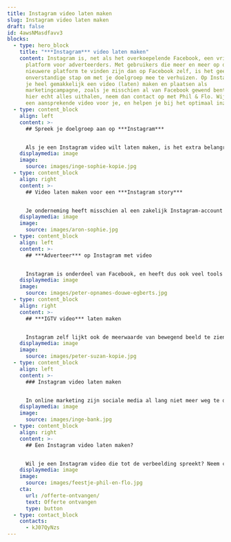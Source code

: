 ```yaml
---
title: Instagram video laten maken
slug: Instagram video laten maken
draft: false
id: 4awsNMasdfavv3
blocks:
  - type: hero_block
    title: "***Instagram*** video laten maken"
    content: Instagram is, net als het overkoepelende Facebook, een vriendelijk
      platform voor adverteerders. Met gebruikers die meer en meer op dit
      nieuwere platform te vinden zijn dan op Facebook zelf, is het geen
      onverstandige stap om met je doelgroep mee te verhuizen. Op Instagram kun
      je heel gemakkelijk een video (laten) maken en plaatsen als
      marketingcampagne, zoals je misschien al van Facebook gewend bent. Wil je
      hier echt alles uithalen, neem dan contact op met Phil & Flo. Wij maken
      een aansprekende video voor je, en helpen je bij het optimaal inzetten.
  - type: content_block
    align: left
    content: >-
      ## Spreek je doelgroep aan op ***Instagram***


      Als je een Instagram video wilt laten maken, is het extra belangrijk dat je goed nadenkt over de stijl en de boodschap. Het is een erg trendgevoelig platform met een over het algemeen jongere doelgroep. Daar ligt dus het risico dat je de plank misslaat met een toon die niet aanspreekt. Gelukkig zijn onze videomakers creatieve professionals met een goed gevoel voor trends. Wij kunnen je dan ook goed adviseren, en maken filmpjes die goed bij je organisatie passen en aansluiting vinden bij je doelgroep.
    displaymedia: image
    image:
      source: images/inge-sophie-kopie.jpg
  - type: content_block
    align: right
    content: >-
      ## Video laten maken voor een ***Instagram story***


      Je onderneming heeft misschien al een zakelijk Instagram-account waarmee je je doelgroep kunt bereiken. Dan is het voor jou, net als voor iedere Instagram-gebruiker, mogelijk om video’s te plaatsen in de vorm van een Instagram story. Dit zijn korte slideshows of filmpjes die maar een beperkte tijd online staan, maar het wel erg goed doen op je tijdlijn. Met een professioneel geproduceerd filmpje in je story gooi je hoge ogen bij je volgers.
    displaymedia: image
    image:
      source: images/aron-sophie.jpg
  - type: content_block
    align: left
    content: >-
      ## ***Adverteer*** op Instagram met video


      Instagram is onderdeel van Facebook, en heeft dus ook veel tools voor adverteerders. Heb je een zakelijk account? Dan is het mogelijk om advertentievideo’s te uploaden en in te zetten in marketingcampagnes. Vanzelfsprekend kan Phil & Flo een professionele reclamevideo maken voor je marketing op social media, die precies de juiste doelgroep aanspreekt. Daarnaast kunnen we je ook adviseren over hoe je dit filmpje optimaal inzet en de tools van Instagram zo goed mogelijk gebruikt.
    displaymedia: image
    image:
      source: images/peter-opnames-douwe-egberts.jpg
  - type: content_block
    align: right
    content: >-
      ## ***IGTV video*** laten maken


      Instagram zelf lijkt ook de meerwaarde van bewegend beeld te zien, en heeft de app IGTV (Instagram TV) gelanceerd. Hierop zijn langere filmpjes te uploaden, die jouw volgers dan kunnen bekijken. Het voordeel van IGTV is dat je er langere content op kwijt kunt, zoals een bedrijfsvideo of een explanimation. Ook blijft het filmpje zo lang staan als je wilt. Met een professionele animatie of een strak filmpje op IGTV maak je nog meer indruk op je potentiële klanten.
    displaymedia: image
    image:
      source: images/peter-suzan-kopie.jpg
  - type: content_block
    align: left
    content: >-
      ### Instagram video laten maken


      In online marketing zijn sociale media al lang niet meer weg te denken en Instagram lijkt daar alleen maar te groeien. Als je dan ook nog bedenkt dat videomarketing veel pakkender is dan niet-bewegend beeld, is het logisch om dit in te zetten in jouw marketingstrategie. Bij Phil & Flo helpen we je graag op alle gebieden: van het volledig produceren van video tot het effectief inzetten ervan, en alles daartussen. Zo scoor jij optimaal met video op Instagram.
    displaymedia: image
    image:
      source: images/inge-bank.jpg
  - type: content_block
    align: right
    content: >-
      ## Een Instagram video laten maken?


      Wil je een Instagram video die tot de verbeelding spreekt? Neem contact op met onze specialisten. Uiteraard kun je ook vragen om een online prijsindicatie!
    displaymedia: image
    image:
      source: images/feestje-phil-en-flo.jpg
    cta:
      url: /offerte-ontvangen/
      text: Offerte ontvangen
      type: button
  - type: contact_block
    contacts:
      - kJ07QyNzs
---
```

